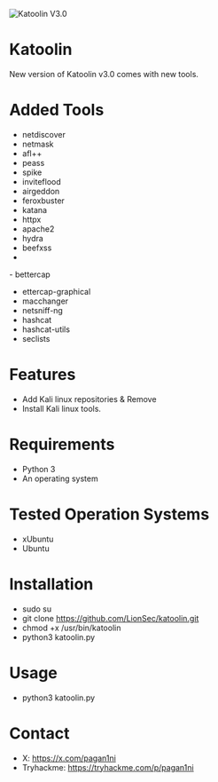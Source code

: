 ![Katoolin V3.0](https://github.com/user-attachments/assets/0173adf2-830b-4331-af71-47d033876b2f)

# Katoolin
New version of Katoolin v3.0 comes with new tools.

# Added Tools
- netdiscover
- netmask
- afl++
- peass
- spike
- inviteflood
- airgeddon
- feroxbuster
- katana
- httpx
- apache2
- hydra
- beefxss
- 
- bettercap
- ettercap-graphical
- macchanger
- netsniff-ng
- hashcat
- hashcat-utils
- seclists

# Features
- Add Kali linux repositories & Remove
- Install Kali linux tools.

# Requirements
- Python 3
- An operating system 

# Tested Operation Systems
- xUbuntu
- Ubuntu 

# Installation
- sudo su
- git clone https://github.com/LionSec/katoolin.git 
- chmod +x /usr/bin/katoolin
- python3 katoolin.py 

# Usage
- python3 katoolin.py

# Contact

- X: https://x.com/pagan1ni
- Tryhackme: https://tryhackme.com/p/pagan1ni
